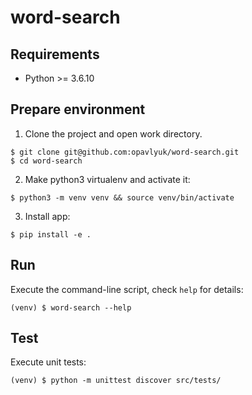# word-search

## Requirements

* Python >= 3.6.10


## Prepare environment
1. Clone the project and open work directory.

```
$ git clone git@github.com:opavlyuk/word-search.git
$ cd word-search

```

2. Make python3 virtualenv and activate it:

```
$ python3 -m venv venv && source venv/bin/activate

```

3. Install app:

```
$ pip install -e .
```

## Run
Execute the command-line script, check `help` for details:

```
(venv) $ word-search --help

```

## Test
Execute unit tests:

```
(venv) $ python -m unittest discover src/tests/

```
